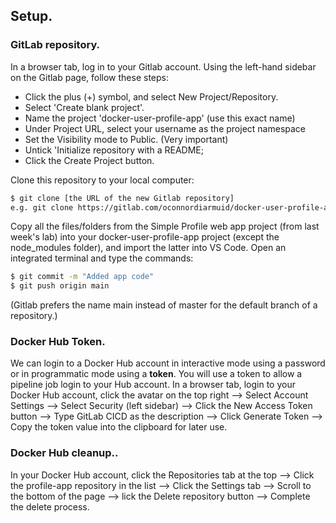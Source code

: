 ## Setup.


### GitLab repository.

In a browser tab, log in to your Gitlab account. Using the left-hand sidebar on the Gitlab page, follow these steps:

+ Click the plus (+) symbol, and select New Project/Repository. 
+ Select 'Create blank project'.
+ Name the project 'docker-user-profile-app' (use this exact name)
+ Under Project URL, select your username as the project namespace
+ Set the Visibility mode to Public. (Very important)
+ Untick 'Initialize repository with a README; 
+ Click the Create Project button.

Clone this repository to your local computer:
~~~bash
$ git clone [the URL of the new Gitlab repository]
e.g. git clone https://gitlab.com/oconnordiarmuid/docker-user-profile-app
~~~
Copy all the files/folders from the Simple Profile web app project (from last week's lab) into your docker-user-profile-app project (except the node_modules folder), and import the latter into VS Code. Open an integrated terminal and type the commands:
~~~bash
$ git commit -m "Added app code"
$ git push origin main
~~~
(Gitlab prefers the name main instead of master for the default branch of a repository.)

### Docker Hub Token.

We can login to a Docker Hub account in interactive mode using a password or in programmatic mode using a __token__. You will use a token to allow a pipeline job login to your Hub account. In a browser tab, login to your Docker Hub account, click the avatar on the top right --> Select Account Settings --> Select Security (left sidebar) --> Click the New Access Token button --> Type GitLab CICD as the description --> Click Generate Token --> Copy the token value into the clipboard for later use.

### Docker Hub cleanup..

In your Docker Hub account, click the Repositories tab at the top --> Click the profile-app repository in the list --> Click the Settings tab --> Scroll to the bottom of the page --> lick the Delete repository button --> Complete the delete process.
